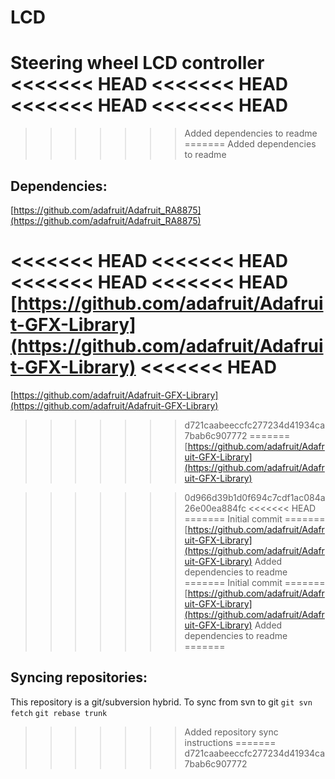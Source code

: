 # LCD
Steering wheel LCD controller
<<<<<<< HEAD
<<<<<<< HEAD
<<<<<<< HEAD
<<<<<<< HEAD
=======
>>>>>>> Added dependencies to readme
=======
>>>>>>> Added dependencies to readme

## Dependencies:
[https://github.com/adafruit/Adafruit_RA8875](https://github.com/adafruit/Adafruit_RA8875)

<<<<<<< HEAD
<<<<<<< HEAD
<<<<<<< HEAD
<<<<<<< HEAD
[https://github.com/adafruit/Adafruit-GFX-Library](https://github.com/adafruit/Adafruit-GFX-Library)
<<<<<<< HEAD
=======
[https://github.com/adafruit/Adafruit-GFX-Library](https://github.com/adafruit/Adafruit-GFX-Library)
>>>>>>> d721caabeeccfc277234d41934ca7bab6c907772
=======
[https://github.com/adafruit/Adafruit-GFX-Library](https://github.com/adafruit/Adafruit-GFX-Library)

>>>>>>> 0d966d39b1d0f694c7cdf1ac084a26e00ea884fc
<<<<<<< HEAD
=======
>>>>>>> Initial commit
=======
[https://github.com/adafruit/Adafruit-GFX-Library](https://github.com/adafruit/Adafruit-GFX-Library)
>>>>>>> Added dependencies to readme
=======
>>>>>>> Initial commit
=======
[https://github.com/adafruit/Adafruit-GFX-Library](https://github.com/adafruit/Adafruit-GFX-Library)
>>>>>>> Added dependencies to readme
=======

## Syncing repositories:
This repository is a git/subversion hybrid.
To sync from svn to git
`git svn fetch`
`git rebase trunk`
>>>>>>> Added repository sync instructions
=======
>>>>>>> d721caabeeccfc277234d41934ca7bab6c907772
